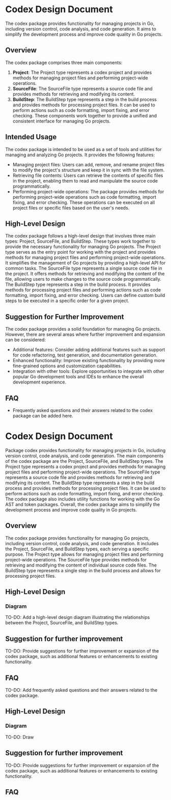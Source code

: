 # Codex Design Document
The codex package provides functionality for managing projects in Go, including version control, code analysis, and code generation. It aims to simplify the development process and improve code quality in Go projects.
## Overview
The codex package comprises three main components:
1. **Project**: The Project type represents a codex project and provides methods for managing project files and performing project-wide operations.
2. **SourceFile**: The SourceFile type represents a source code file and provides methods for retrieving and modifying its content.
3. **BuildStep**: The BuildStep type represents a step in the build process and provides methods for processing project files. It can be used to perform actions such as code formatting, import fixing, and error checking. These components work together to provide a unified and consistent interface for managing Go projects.
## Intended Usage
The codex package is intended to be used as a set of tools and utilities for managing and analyzing Go projects. It provides the following features:
- Managing project files: Users can add, remove, and rename project files to modify the project's structure and keep it in sync with the file system.
- Retrieving file contents: Users can retrieve the contents of specific files in the project, enabling them to read and manipulate the source code programmatically.
- Performing project-wide operations: The package provides methods for performing project-wide operations such as code formatting, import fixing, and error checking. These operations can be executed on all project files or specific files based on the user's needs.
## High-Level Design
The codex package follows a high-level design that involves three main types: Project, SourceFile, and BuildStep. These types work together to provide the necessary functionality for managing Go projects. The Project type serves as the entry point for working with the project and provides methods for managing project files and performing project-wide operations. It simplifies the management of Go projects by providing a high-level API for common tasks. The SourceFile type represents a single source code file in the project. It offers methods for retrieving and modifying the content of the file, allowing users to make changes to the source code programmatically. The BuildStep type represents a step in the build process. It provides methods for processing project files and performing actions such as code formatting, import fixing, and error checking. Users can define custom build steps to be executed in a specific order for a given project.
## Suggestion for Further Improvement
The codex package provides a solid foundation for managing Go projects. However, there are several areas where further improvement and expansion can be considered:
- Additional features: Consider adding additional features such as support for code refactoring, test generation, and documentation generation.
- Enhanced functionality: Improve existing functionality by providing more fine-grained options and customization capabilities.
- Integration with other tools: Explore opportunities to integrate with other popular Go development tools and IDEs to enhance the overall development experience.
## FAQ
- Frequently asked questions and their answers related to the codex package can be added here.
# Codex Design Document
Package codex provides functionality for managing projects in Go, including version control, code analysis, and code generation. The main components of the codex package are the Project, SourceFile, and BuildStep types. The Project type represents a codex project and provides methods for managing project files and performing project-wide operations. The SourceFile type represents a source code file and provides methods for retrieving and modifying its content. The BuildStep type represents a step in the build process and provides methods for processing project files. It can be used to perform actions such as code formatting, import fixing, and error checking. The codex package also includes utility functions for working with the Go AST and token packages. Overall, the codex package aims to simplify the development process and improve code quality in Go projects.
## Overview
The codex package provides functionality for managing Go projects, including version control, code analysis, and code generation. It includes the Project, SourceFile, and BuildStep types, each serving a specific purpose. The Project type allows for managing project files and performing project-wide operations. The SourceFile type provides methods for retrieving and modifying the content of individual source code files. The BuildStep type represents a single step in the build process and allows for processing project files.
## High-Level Design
### Diagram
TO-DO: Add a high-level design diagram illustrating the relationships between the Project, SourceFile, and BuildStep types.
## Suggestion for further improvement
TO-DO: Provide suggestions for further improvement or expansion of the codex package, such as additional features or enhancements to existing functionality.
## FAQ
TO-DO: Add frequently asked questions and their answers related to the codex package.
## High-Level Design
### Diagram
TO-DO: Draw
## Suggestion for further improvement
TO-DO: Provide suggestions for further improvement or expansion of the codex package, such as additional features or enhancements to existing functionality.
## FAQ
